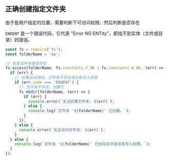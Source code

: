 ## 正确创建指定文件夹

由于是用户指定的位置，需要判断下可访问权限，然后判断是否存在

`ENOENT` 是一个错误代码，它代表 "Error NO ENTity"，即找不到实体（文件或目录）的错误。

```js
const fs = require('fs');
const folderName = 'aa';

// 检查文件夹是否存在
fs.access(folderName, fs.constants.F_OK | fs.constants.W_OK, (err) => {
  if (err) {
    // 如果出现错误，文件夹不存在或没有写入权限
    if (err.code === 'ENOENT') {
      // 文件夹不存在，创建它
      fs.mkdir(folderName, (err) => {
        if (err) {
          console.error(`无法创建文件夹: ${err}`);
        } else {
          console.log(`文件夹 '${folderName}' 已创建。`);
        }
      });
    } else {
      console.error(`无法访问文件夹: ${err}`);
    }
  } else {
    console.log(`文件夹 '${folderName}' 已经存在并且具有写入权限。`);
  }
});

```